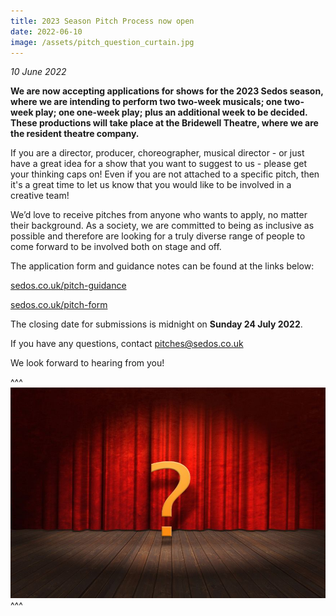 ```yaml
---
title: 2023 Season Pitch Process now open
date: 2022-06-10
image: /assets/pitch_question_curtain.jpg
---
```

*10 June 2022*

**We are now accepting applications for shows for the 2023 Sedos season, where we are intending to perform two two-week musicals; one two-week play; one one-week play; plus an additional week to be decided. These productions will take place at the Bridewell Theatre, where we are the resident theatre company.** 

If you are a director, producer, choreographer, musical director - or just have a great idea for a show that you want to suggest to us - please get your thinking caps on! Even if you are not attached to a specific pitch, then it's a great time to let us know that you would like to be involved in a creative team!

We’d love to receive pitches from anyone who wants to apply, no matter their background. As a society, we are committed to being as inclusive as possible and therefore are looking for a truly diverse range of people to come forward to be involved both on stage and off. 

The application form and guidance notes can be found at the links below:

[sedos.co.uk/pitch-guidance](http://www.sedos.co.uk/pitch-guidance)

[sedos.co.uk/pitch-form](http://sedos.co.uk/pitch-form) 

The closing date for submissions is midnight on **Sunday 24 July 2022**.

If you have any questions, contact [pitches@sedos.co.uk](mailto:pitches@sedos.co.uk)

We look forward to hearing from you!

^^^ ![](/assets/pitch_question_curtain.jpg)
^^^